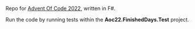 Repo for [Advent Of Code 2022](https://adventofcode.com/2022), written in F#.

Run the code by running tests within the **Aoc22.FinishedDays.Test** project.
